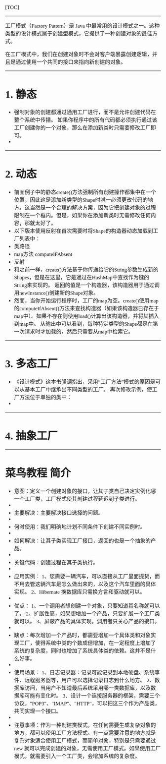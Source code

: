 <span  style="font-family: Simsun,serif; font-size: 17px; ">

[TOC]

---

工厂模式（Factory Pattern）是 Java 中最常用的设计模式之一。这种类型的设计模式属于创建型模式，它提供了一种创建对象的最佳方式。

在工厂模式中，我们在创建对象时不会对客户端暴露创建逻辑，并且是通过使用一个共同的接口来指向新创建的对象。

---

# 1. 静态

- 强制对象的创建都通过通用工厂进行，而不是允许创建代码在整个系统中传播。 如果你程序中的所有代码都必须执行通过该工厂创建你的一个对象，那么在添加新类时只需要修改工厂即可。
- 

---

# 2. 动态

- 前面例子中的静态create()方法强制所有创建操作都集中在一个位置，因此这是添加新类型的Shape时唯一必须更改代码的地方。这当然是一个合理的解决方案，因为它把创建对象的过程限制在一个框内。但是，如果你在添加新类时无需修改任何内容，那就太好了。 
- 以下版本使用反射在首次需要时将Shape的构造器动态加载到工厂列表中：
- 类路径
- map方法 computeIFAbsent
- 反射
- 和之前一样，create()方法基于你传递给它的String参数生成新的Shapes，但是在这里，它是通过在HashMap中查找作为键的String来实现的。 返回的值是一个构造器，该构造器用于通过调用newInstance()创建新的Shape对象。
- 然而，当你开始运行程序时，工厂的map为空。create()使用map的computeIfAbsent()方法来查找构造器（如果该构造器已存在于map中）。如果不存在则使用load()计算出该构造器，并将其插入到map中。 从输出中可以看到，每种特定类型的Shape都是在第一次请求时才加载的，然后只需要从map中检索它。

---

# 3. 多态工厂

- 《设计模式》这本书强调指出，采用“工厂方法”模式的原因是可以从基本工厂中继承出不同类型的工厂。 再次修改示例，使工厂方法位于单独的类中：
- 

---

# 4. 抽象工厂

---

# 菜鸟教程 简介

- 意图：定义一个创建对象的接口，让其子类自己决定实例化哪一个工厂类，工厂模式使其创建过程延迟到子类进行。
- 
- 主要解决：主要解决接口选择的问题。
- 
- 何时使用：我们明确地计划不同条件下创建不同实例时。
- 
- 如何解决：让其子类实现工厂接口，返回的也是一个抽象的产品。
- 
- 关键代码：创建过程在其子类执行。
- 
- 应用实例： 1、您需要一辆汽车，可以直接从工厂里面提货，而不用去管这辆汽车是怎么做出来的，以及这个汽车里面的具体实现。 2、Hibernate 换数据库只需换方言和驱动就可以。
- 
- 优点： 1、一个调用者想创建一个对象，只要知道其名称就可以了。 2、扩展性高，如果想增加一个产品，只要扩展一个工厂类就可以。 3、屏蔽产品的具体实现，调用者只关心产品的接口。
- 
- 缺点：每次增加一个产品时，都需要增加一个具体类和对象实现工厂，使得系统中类的个数成倍增加，在一定程度上增加了系统的复杂度，同时也增加了系统具体类的依赖。这并不是什么好事。
- 
- 使用场景： 1、日志记录器：记录可能记录到本地硬盘、系统事件、远程服务器等，用户可以选择记录日志到什么地方。 2、数据库访问，当用户不知道最后系统采用哪一类数据库，以及数据库可能有变化时。 3、设计一个连接服务器的框架，需要三个协议，"POP3"、"IMAP"、"HTTP"，可以把这三个作为产品类，共同实现一个接口。
- 
- 注意事项：作为一种创建类模式，在任何需要生成复杂对象的地方，都可以使用工厂方法模式。有一点需要注意的地方就是复杂对象适合使用工厂模式，而简单对象，特别是只需要通过 new 就可以完成创建的对象，无需使用工厂模式。如果使用工厂模式，就需要引入一个工厂类，会增加系统的复杂度。

</span>